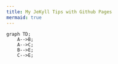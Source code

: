 ```yaml
---
title: My JeKyll Tips with Github Pages
mermaid: true
---
```


```mermaid
graph TD;
    A-->B;
    A-->C;
    B-->E;
    C-->E;
```

